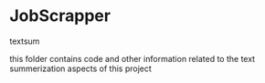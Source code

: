 # JobScrapper
textsum

this folder contains code and other information related to the text summerization aspects of this project
